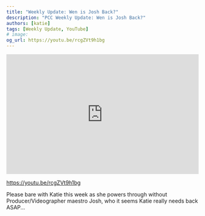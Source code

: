 ```yaml
---
title: "Weekly Update: Wen is Josh Back?"
description: "PCC Weekly Update: Wen is Josh Back?"
authors: [katie]
tags: [Weekly Update, YouTube]
# image:
og_url: https://youtu.be/rcgZVt9h1bg
---
```


<iframe width="100%" height="315" src="https://www.youtube.com/embed/rcgZVt9h1bg" title="YouTube video player" frameborder="0" allow="accelerometer; autoplay; clipboard-write; encrypted-media; gyroscope; picture-in-picture" allowfullscreen></iframe>

<!--truncate-->

https://youtu.be/rcgZVt9h1bg

Please bare with Katie this week as she powers through without Producer/Videographer maestro Josh, who it seems Katie really needs back ASAP...
